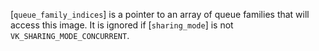[`queue_family_indices`] is a pointer to an array of queue families
that will access this image.
It is ignored if [`sharing_mode`] is not
`VK_SHARING_MODE_CONCURRENT`.